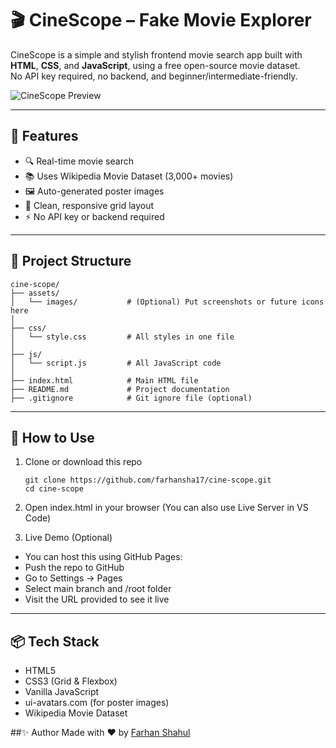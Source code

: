 # 🎬 CineScope – Fake Movie Explorer

CineScope is a simple and stylish frontend movie search app built with **HTML**, **CSS**, and **JavaScript**, using a free open-source movie dataset.  
No API key required, no backend, and beginner/intermediate-friendly.

![CineScope Preview](https://via.placeholder.com/1000x400?text=CineScope+App+Preview)

---

## 🚀 Features

- 🔍 Real-time movie search
- 📚 Uses Wikipedia Movie Dataset (3,000+ movies)
- 🖼 Auto-generated poster images
- 🎨 Clean, responsive grid layout
- ⚡ No API key or backend required

---

## 📂 Project Structure
```
cine-scope/
├── assets/
│   └── images/           # (Optional) Put screenshots or future icons here
│
├── css/
│   └── style.css         # All styles in one file
│
├── js/
│   └── script.js         # All JavaScript code
│
├── index.html            # Main HTML file
├── README.md             # Project documentation
├── .gitignore            # Git ignore file (optional)
```


---

## 🧪 How to Use

1. Clone or download this repo  
   ```
   git clone https://github.com/farhansha17/cine-scope.git
   cd cine-scope
    ```

2. Open index.html in your browser
    (You can also use Live Server in VS Code)

3.  Live Demo (Optional)
 -   You can host this using GitHub Pages:
 -   Push the repo to GitHub
 -   Go to Settings → Pages
 -   Select main branch and /root folder
 -   Visit the URL provided to see it live

---
## 📦 Tech Stack

-   HTML5
-   CSS3 (Grid & Flexbox)
-   Vanilla JavaScript
-   ui-avatars.com (for poster images)
-   Wikipedia Movie Dataset

##✨ Author
Made with ❤️ by [Farhan Shahul](https://github.com/farhansha17)
